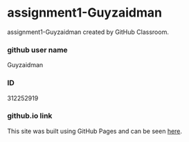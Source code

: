 # assignment1-Guyzaidman
assignment1-Guyzaidman created by GitHub Classroom.

### github user name
Guyzaidman

### ID
312252919

### github.io link
This site was built using GitHub Pages and can be seen [here](https://web-development-environments-2021.github.io/assignment1-Guyzaidman/).
